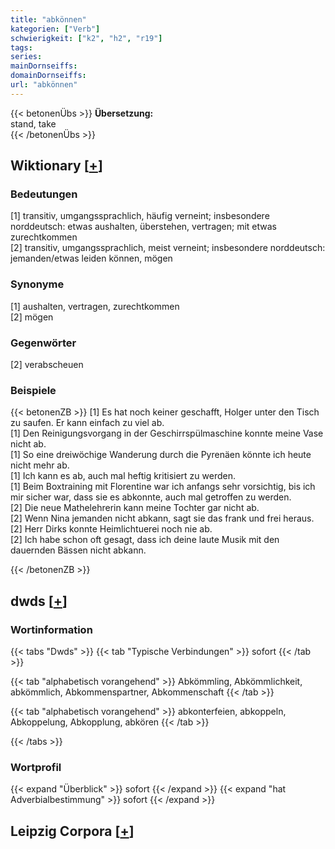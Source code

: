 ```yaml
---
title: "abkönnen"
kategorien: ["Verb"]
schwierigkeit: ["k2", "h2", "r19"]
tags:
series:
mainDornseiffs:
domainDornseiffs:
url: "abkönnen"
---
```


{{< betonenÜbs >}}
**Übersetzung:**  
stand, take  
{{< /betonenÜbs >}}

## Wiktionary [[+](https://de.wiktionary.org/wiki/abkönnen)]

### Bedeutungen
[1] transitiv, umgangssprachlich, häufig verneint; insbesondere norddeutsch: etwas aushalten, überstehen, vertragen; mit etwas zurechtkommen  
[2] transitiv, umgangssprachlich, meist verneint; insbesondere norddeutsch: jemanden/etwas leiden können, mögen  

### Synonyme
[1] aushalten, vertragen, zurechtkommen  
[2] mögen  

### Gegenwörter
[2] verabscheuen  

### Beispiele
{{< betonenZB >}}
[1] Es hat noch keiner geschafft, Holger unter den Tisch zu saufen. Er kann einfach zu viel ab.  
[1] Den Reinigungsvorgang in der Geschirrspülmaschine konnte meine Vase nicht ab.  
[1] So eine dreiwöchige Wanderung durch die Pyrenäen könnte ich heute nicht mehr ab.  
[1] Ich kann es ab, auch mal heftig kritisiert zu werden.  
[1] Beim Boxtraining mit Florentine war ich anfangs sehr vorsichtig, bis ich mir sicher war, dass sie es abkonnte, auch mal getroffen zu werden.  
[2] Die neue Mathelehrerin kann meine Tochter gar nicht ab.  
[2] Wenn Nina jemanden nicht abkann, sagt sie das frank und frei heraus.  
[2] Herr Dirks konnte Heimlichtuerei noch nie ab.  
[2] Ich habe schon oft gesagt, dass ich deine laute Musik mit den dauernden Bässen nicht abkann.  

{{< /betonenZB >}}


## dwds [[+](https://www.dwds.de/wb/abkönnen)]

### Wortinformation
{{< tabs "Dwds" >}}
{{< tab "Typische Verbindungen" >}}
sofort
{{< /tab >}}

{{< tab "alphabetisch vorangehend" >}}
Abkömmling, Abkömmlichkeit, abkömmlich, Abkommenspartner, Abkommenschaft
{{< /tab >}}

{{< tab "alphabetisch vorangehend" >}}
abkonterfeien, abkoppeln, Abkoppelung, Abkopplung, abkören
{{< /tab >}}

{{< /tabs >}}

### Wortprofil
{{< expand "Überblick" >}} sofort {{< /expand >}}
{{< expand "hat Adverbialbestimmung" >}} sofort {{< /expand >}}

## Leipzig Corpora [[+](https://corpora.uni-leipzig.de/en/res?word=abkönnen&corpusId=deu_newscrawl-public_2018)]


